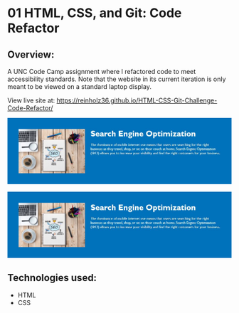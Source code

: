 # 01 HTML, CSS, and Git: Code Refactor


## Overview: 

A UNC Code Camp assignment where I refactored code to meet accessibility standards. Note that the website in its current iteration is only meant to be viewed on a standard laptop display. 

View live site at: https://reinholz36.github.io/HTML-CSS-Git-Challenge-Code-Refactor/

![Search Engine Optimization](./assets/images/README-screenshot.jpg "Screenshot of site section:")

<a href="https://reinholz36.github.io/HTML-CSS-Git-Challenge-Code-Refactor">
<img src="./assets/images/README-screenshot.jpg">
</a>
 
## Technologies used: 
  * HTML
  * CSS



